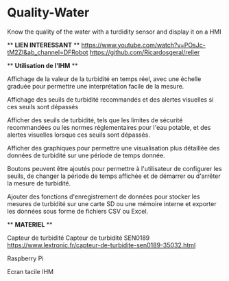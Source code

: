 # Quality-Water
Know the quality of the water with a turdidity sensor and display it on a HMI



** **LIEN INTERESSANT** **
https://www.youtube.com/watch?v=POsJc-tM2ZI&ab_channel=DFRobot
https://github.com/Ricardosgeral/relier



** **Utilisation de l'IHM** **

Affichage de la valeur de la turbidité en temps réel, avec une échelle graduée pour permettre une interprétation facile de la mesure.

Affichage des seuils de turbidité recommandés et des alertes visuelles si ces seuils sont dépassés

Afficher des seuils de turbidité, tels que les limites de sécurité recommandées ou les normes réglementaires pour l'eau potable, et des alertes visuelles lorsque ces seuils sont dépassés.

Afficher des graphiques pour permettre une visualisation plus détaillée des données de turbidité sur une période de temps donnée.

Boutons peuvent être ajoutés pour permettre à l'utilisateur de configurer les seuils, de changer la période de temps affichée et de démarrer ou d'arrêter la mesure de turbidité. 

Ajouter des fonctions d'enregistrement de données pour stocker les mesures de turbidité sur une carte SD ou une mémoire interne et exporter les données sous forme de fichiers CSV ou Excel.


** **MATERIEL** **

Capteur de turbidité
Capteur de turbidité SEN0189
https://www.lextronic.fr/capteur-de-turbidite-sen0189-35032.html

Raspberry Pi

Ecran tacile IHM



